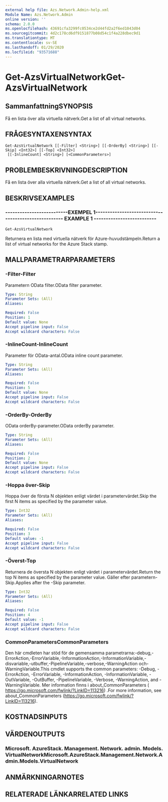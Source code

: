 ```yaml
---
external help file: Azs.Network.Admin-help.xml
Module Name: Azs.Network.Admin
online version: ''
schema: 2.0.0
ms.openlocfilehash: 43691cfa3299fc0534ce2d44fd2a2f6ed1043d04
ms.sourcegitcommit: 4d2c178cd6df9151877b08d54c1f4a228dbec9d1
ms.translationtype: MT
ms.contentlocale: sv-SE
ms.lasthandoff: 01/29/2020
ms.locfileid: "93571688"
---
```

# <span data-ttu-id="bbe30-101">Get-AzsVirtualNetwork</span><span class="sxs-lookup"><span data-stu-id="bbe30-101">Get-AzsVirtualNetwork</span></span>

## <span data-ttu-id="bbe30-102">Sammanfattning</span><span class="sxs-lookup"><span data-stu-id="bbe30-102">SYNOPSIS</span></span>
<span data-ttu-id="bbe30-103">Få en lista över alla virtuella nätverk.</span><span class="sxs-lookup"><span data-stu-id="bbe30-103">Get a list of all virtual networks.</span></span>

## <span data-ttu-id="bbe30-104">FRÅGESYNTAXEN</span><span class="sxs-lookup"><span data-stu-id="bbe30-104">SYNTAX</span></span>

```
Get-AzsVirtualNetwork [[-Filter] <String>] [[-OrderBy] <String>] [[-Skip] <Int32>] [[-Top] <Int32>]
 [[-InlineCount] <String>] [<CommonParameters>]
```

## <span data-ttu-id="bbe30-105">PROBLEMBESKRIVNING</span><span class="sxs-lookup"><span data-stu-id="bbe30-105">DESCRIPTION</span></span>
<span data-ttu-id="bbe30-106">Få en lista över alla virtuella nätverk.</span><span class="sxs-lookup"><span data-stu-id="bbe30-106">Get a list of all virtual networks.</span></span>

## <span data-ttu-id="bbe30-107">BESKRIVS</span><span class="sxs-lookup"><span data-stu-id="bbe30-107">EXAMPLES</span></span>

### <span data-ttu-id="bbe30-108">--------------------------EXEMPEL 1--------------------------</span><span class="sxs-lookup"><span data-stu-id="bbe30-108">-------------------------- EXAMPLE 1 --------------------------</span></span>
```
Get-AzsVirtualNetwork
```

<span data-ttu-id="bbe30-109">Returnera en lista med virtuella nätverk för Azure-huvudstämpeln.</span><span class="sxs-lookup"><span data-stu-id="bbe30-109">Return a list of virtual networks for the Azure Stack stamp.</span></span>

## <span data-ttu-id="bbe30-110">MALLPARAMETRAR</span><span class="sxs-lookup"><span data-stu-id="bbe30-110">PARAMETERS</span></span>

### <span data-ttu-id="bbe30-111">-Filter</span><span class="sxs-lookup"><span data-stu-id="bbe30-111">-Filter</span></span>
<span data-ttu-id="bbe30-112">Parametern OData filter.</span><span class="sxs-lookup"><span data-stu-id="bbe30-112">OData filter parameter.</span></span>

```yaml
Type: String
Parameter Sets: (All)
Aliases: 

Required: False
Position: 1
Default value: None
Accept pipeline input: False
Accept wildcard characters: False
```

### <span data-ttu-id="bbe30-113">-InlineCount</span><span class="sxs-lookup"><span data-stu-id="bbe30-113">-InlineCount</span></span>
<span data-ttu-id="bbe30-114">Parameter för OData-antal.</span><span class="sxs-lookup"><span data-stu-id="bbe30-114">OData inline count parameter.</span></span>

```yaml
Type: String
Parameter Sets: (All)
Aliases: 

Required: False
Position: 5
Default value: None
Accept pipeline input: False
Accept wildcard characters: False
```

### <span data-ttu-id="bbe30-115">-OrderBy</span><span class="sxs-lookup"><span data-stu-id="bbe30-115">-OrderBy</span></span>
<span data-ttu-id="bbe30-116">OData orderBy-parameter.</span><span class="sxs-lookup"><span data-stu-id="bbe30-116">OData orderBy parameter.</span></span>

```yaml
Type: String
Parameter Sets: (All)
Aliases: 

Required: False
Position: 2
Default value: None
Accept pipeline input: False
Accept wildcard characters: False
```

### <span data-ttu-id="bbe30-117">-Hoppa över</span><span class="sxs-lookup"><span data-stu-id="bbe30-117">-Skip</span></span>
<span data-ttu-id="bbe30-118">Hoppa över de första N objekten enligt värdet i parametervärdet.</span><span class="sxs-lookup"><span data-stu-id="bbe30-118">Skip the first N items as specified by the parameter value.</span></span>

```yaml
Type: Int32
Parameter Sets: (All)
Aliases: 

Required: False
Position: 3
Default value: -1
Accept pipeline input: False
Accept wildcard characters: False
```

### <span data-ttu-id="bbe30-119">-Överst</span><span class="sxs-lookup"><span data-stu-id="bbe30-119">-Top</span></span>
<span data-ttu-id="bbe30-120">Returnera de översta N objekten enligt värdet i parametervärdet.</span><span class="sxs-lookup"><span data-stu-id="bbe30-120">Return the top N items as specified by the parameter value.</span></span>
<span data-ttu-id="bbe30-121">Gäller efter parametern-Skip.</span><span class="sxs-lookup"><span data-stu-id="bbe30-121">Applies after the -Skip parameter.</span></span>

```yaml
Type: Int32
Parameter Sets: (All)
Aliases: 

Required: False
Position: 4
Default value: -1
Accept pipeline input: False
Accept wildcard characters: False
```

### <span data-ttu-id="bbe30-122">CommonParameters</span><span class="sxs-lookup"><span data-stu-id="bbe30-122">CommonParameters</span></span>
<span data-ttu-id="bbe30-123">Den här cmdleten har stöd för de gemensamma parametrarna:-debug,-ErrorAction,-ErrorVariable,-InformationAction,-InformationVariable,-disvariable,-utbuffer,-PipelineVariable,-verbose,-WarningAction och-WarningVariable.</span><span class="sxs-lookup"><span data-stu-id="bbe30-123">This cmdlet supports the common parameters: -Debug, -ErrorAction, -ErrorVariable, -InformationAction, -InformationVariable, -OutVariable, -OutBuffer, -PipelineVariable, -Verbose, -WarningAction, and -WarningVariable.</span></span> <span data-ttu-id="bbe30-124">Mer information finns i about_CommonParameters ( https://go.microsoft.com/fwlink/?LinkID=113216) .</span><span class="sxs-lookup"><span data-stu-id="bbe30-124">For more information, see about_CommonParameters (https://go.microsoft.com/fwlink/?LinkID=113216).</span></span>

## <span data-ttu-id="bbe30-125">KOSTNADS</span><span class="sxs-lookup"><span data-stu-id="bbe30-125">INPUTS</span></span>

## <span data-ttu-id="bbe30-126">VÄRDEN</span><span class="sxs-lookup"><span data-stu-id="bbe30-126">OUTPUTS</span></span>

### <span data-ttu-id="bbe30-127">Microsoft. AzureStack. Management. Network. admin. Models. VirtualNetwork</span><span class="sxs-lookup"><span data-stu-id="bbe30-127">Microsoft.AzureStack.Management.Network.Admin.Models.VirtualNetwork</span></span>

## <span data-ttu-id="bbe30-128">ANMÄRKNINGAR</span><span class="sxs-lookup"><span data-stu-id="bbe30-128">NOTES</span></span>

## <span data-ttu-id="bbe30-129">RELATERADE LÄNKAR</span><span class="sxs-lookup"><span data-stu-id="bbe30-129">RELATED LINKS</span></span>

